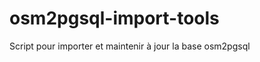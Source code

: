 osm2pgsql-import-tools
======================

Script pour importer et maintenir à jour la base osm2pgsql